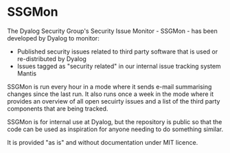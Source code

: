 # SSGMon
The Dyalog Security Group's Security Issue Monitor - SSGMon - has been developed by Dyalog to monitor:

* Published security issues related to third party software that is used or re-distributed by Dyalog
* Issues tagged as "security related" in our internal issue tracking system Mantis

SSGMon is run every hour in a mode where it sends e-mail summarising changes since the last run. It also runs once a week in the mode where it provides an overview of all open secuirty issues and a list of the third party components that are being tracked.

SSGMon is for internal use at Dyalog, but the repository is public so that the code can be used as inspiration for anyone needing to do something similar.

It is provided "as is" and without documentation under MIT licence.
